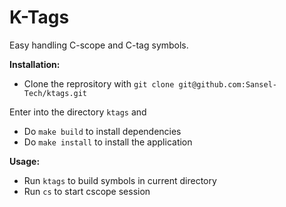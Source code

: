 # K-Tags
Easy handling C-scope and C-tag symbols.

**Installation:**
- Clone the reprository with ```git clone git@github.com:Sansel-Tech/ktags.git```

Enter into the directory ```ktags``` and
- Do ```make build``` to install dependencies
- Do ```make install``` to install the application

**Usage:**
- Run ```ktags``` to build symbols in current directory
- Run ```cs``` to start cscope session

